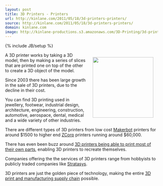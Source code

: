 ```yaml
---
layout: post
title: 3D Printers - Printers
url: http://kinlane.com/2011/05/18/3d-printers-printers/
source: http://kinlane.com/2011/05/18/3d-printers-printers/
domain: kinlane.com
image: http://kinlane-productions.s3.amazonaws.com/3D-Printing/3d-printing-printers.jpg
---
```

{% include JB/setup %}<p><img style="padding: 15px;" src="http://kinlane-productions.s3.amazonaws.com/3D-Printing/3d-printing-printers.jpg" alt="" width="200" align="right" />A 3D printer works by taking a 3D model, then by making a series of slices that are printed one on top of the other to create a 3D object of the model.<p></p>
Since 2003 there has been large growth in the sale of 3D printers, due to the decline in their cost.<p></p>
You can find 3D printing used in jewellery, footwear, industrial design, architecture, engineering, construction, automotive, aerospace, dental, medical and a wide variety of other industries.<p></p>
There are different types of 3D printers from low cost <a title="Makerbot" href="http://www.makerbot.com/">Makerbot</a> printers for around $1500 to higher end <a title="ZCorp" href="http://www.zcorp.com/en/home.aspx">ZCorp</a> printers running around $60,000.<p></p>
There has even been buzz around <a href="http://dornob.com/3d-printer-diy-home-factory-real-life-replicator/">3D printers being able to print most of their own parts</a>, enabling 3D printers to recreate themselves.<p></p>
Companies offering the the services of 3D printers range from hobbyists to publicly traded companies like <a title="Stratsys" href="http://www.stratasys.com/">Stratasys</a>.<p></p>
3D printers are just the golden piece of technology, making the entire <a title="3D print and manufacturing supply chain" href="http://www.kinlane.com/2011/05/3d-printing-and-manufacturing-supply-chain/">3D print and manufacturing supply chain</a> possible.</p>
